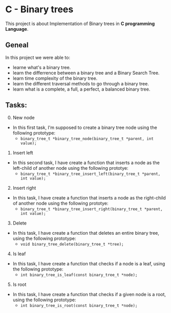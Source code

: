 # C - Binary trees
This project is about Implementation of Binary trees in __C programming Language__.

## Geneal
In this project we were able to:
* learne what's a binary tree.
* learn the differrence between a binary tree and a Binary Search Tree.
* learn time complexity of the binary tree.
* learn the different traversal methods to go through a binary tree.
* learn what is a complete, a full, a perfect, a balanced binary tree.

## Tasks:
0. New node
* In this first task, I'm supposed to create a binary tree node using the following prototype:
	* `binary_tree_t *binary_tree_node(binary_tree_t *parent, int value);`

1. Insert left
* In this second task, I have create a function that inserts a node as the left-child of another node using the following prototye:
	* `binary_tree_t *binary_tree_insert_left(binary_tree_t *parent, int value);`

2. Insert right
* In this task, I have create a function that inserts a node as the right-child of another node using the following prototye:
	* `binary_tree_t *binary_tree_insert_right(binary_tree_t *parent, int value);`

3. Delete
* In this task, I have create a function that deletes an entire binary tree, using the following prototype:
	* `void binary_tree_delete(binary_tree_t *tree);`

4. Is leaf
* In this task, I have create a function that checks if a node is a leaf, using the following prototype:
	* `int binary_tree_is_leaf(const binary_tree_t *node);`

5. Is root
* In this task, I have create a function that checks if a given node is a root, using the following prototype:
	* `int binary_tree_is_root(const binary_tree_t *node);`
